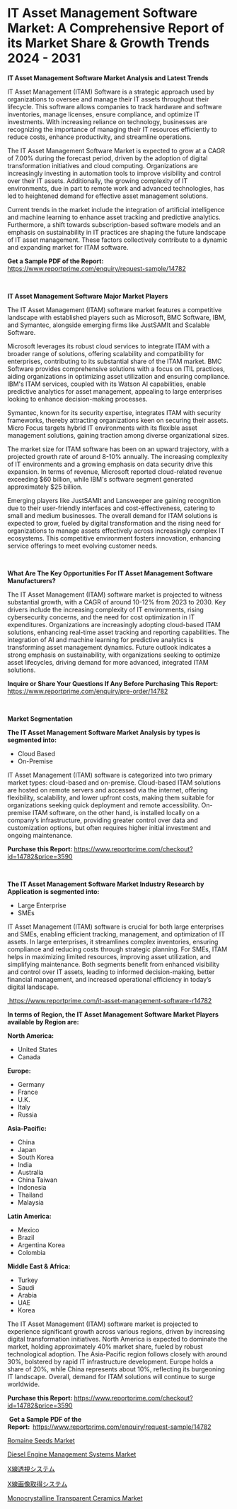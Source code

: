 <p><h1>IT Asset Management Software Market: A Comprehensive Report of its Market Share & Growth Trends 2024 - 2031</h1></p><p><strong>IT Asset Management Software Market Analysis and Latest Trends</strong></p>
<p><p>IT Asset Management (ITAM) Software is a strategic approach used by organizations to oversee and manage their IT assets throughout their lifecycle. This software allows companies to track hardware and software inventories, manage licenses, ensure compliance, and optimize IT investments. With increasing reliance on technology, businesses are recognizing the importance of managing their IT resources efficiently to reduce costs, enhance productivity, and streamline operations.</p><p>The IT Asset Management Software Market is expected to grow at a CAGR of 7.00% during the forecast period, driven by the adoption of digital transformation initiatives and cloud computing. Organizations are increasingly investing in automation tools to improve visibility and control over their IT assets. Additionally, the growing complexity of IT environments, due in part to remote work and advanced technologies, has led to heightened demand for effective asset management solutions. </p><p>Current trends in the market include the integration of artificial intelligence and machine learning to enhance asset tracking and predictive analytics. Furthermore, a shift towards subscription-based software models and an emphasis on sustainability in IT practices are shaping the future landscape of IT asset management. These factors collectively contribute to a dynamic and expanding market for ITAM software.</p></p>
<p><strong>Get a Sample PDF of the Report:&nbsp;</strong> <a href="https://www.reportprime.com/enquiry/request-sample/14782">https://www.reportprime.com/enquiry/request-sample/14782</a></p>
<p>&nbsp;</p>
<p><strong>IT Asset Management Software Major Market Players</strong></p>
<p><p>The IT Asset Management (ITAM) software market features a competitive landscape with established players such as Microsoft, BMC Software, IBM, and Symantec, alongside emerging firms like JustSAMIt and Scalable Software. </p><p>Microsoft leverages its robust cloud services to integrate ITAM with a broader range of solutions, offering scalability and compatibility for enterprises, contributing to its substantial share of the ITAM market. BMC Software provides comprehensive solutions with a focus on ITIL practices, aiding organizations in optimizing asset utilization and ensuring compliance. IBM's ITAM services, coupled with its Watson AI capabilities, enable predictive analytics for asset management, appealing to large enterprises looking to enhance decision-making processes.</p><p>Symantec, known for its security expertise, integrates ITAM with security frameworks, thereby attracting organizations keen on securing their assets. Micro Focus targets hybrid IT environments with its flexible asset management solutions, gaining traction among diverse organizational sizes.</p><p>The market size for ITAM software has been on an upward trajectory, with a projected growth rate of around 8-10% annually. The increasing complexity of IT environments and a growing emphasis on data security drive this expansion. In terms of revenue, Microsoft reported cloud-related revenue exceeding $60 billion, while IBM's software segment generated approximately $25 billion.</p><p>Emerging players like JustSAMIt and Lansweeper are gaining recognition due to their user-friendly interfaces and cost-effectiveness, catering to small and medium businesses. The overall demand for ITAM solutions is expected to grow, fueled by digital transformation and the rising need for organizations to manage assets effectively across increasingly complex IT ecosystems. This competitive environment fosters innovation, enhancing service offerings to meet evolving customer needs.</p></p>
<p>&nbsp;</p>
<p><strong>What Are The Key Opportunities For IT Asset Management Software Manufacturers?</strong></p>
<p><p>The IT Asset Management (ITAM) software market is projected to witness substantial growth, with a CAGR of around 10-12% from 2023 to 2030. Key drivers include the increasing complexity of IT environments, rising cybersecurity concerns, and the need for cost optimization in IT expenditures. Organizations are increasingly adopting cloud-based ITAM solutions, enhancing real-time asset tracking and reporting capabilities. The integration of AI and machine learning for predictive analytics is transforming asset management dynamics. Future outlook indicates a strong emphasis on sustainability, with organizations seeking to optimize asset lifecycles, driving demand for more advanced, integrated ITAM solutions.</p></p>
<p><strong>Inquire or Share Your Questions If Any Before Purchasing This Report:</strong> <a href="https://www.reportprime.com/enquiry/pre-order/14782">https://www.reportprime.com/enquiry/pre-order/14782</a></p>
<p>&nbsp;</p>
<p><strong>Market Segmentation</strong></p>
<p><strong>The IT Asset Management Software Market Analysis by types is segmented into:</strong></p>
<p><ul><li>Cloud Based</li><li>On-Premise</li></ul></p>
<p><p>IT Asset Management (ITAM) software is categorized into two primary market types: cloud-based and on-premise. Cloud-based ITAM solutions are hosted on remote servers and accessed via the internet, offering flexibility, scalability, and lower upfront costs, making them suitable for organizations seeking quick deployment and remote accessibility. On-premise ITAM software, on the other hand, is installed locally on a company’s infrastructure, providing greater control over data and customization options, but often requires higher initial investment and ongoing maintenance.</p></p>
<p><strong>Purchase this Report:&nbsp;</strong><a href="https://www.reportprime.com/checkout?id=14782&price=3590">https://www.reportprime.com/checkout?id=14782&price=3590</a></p>
<p>&nbsp;</p>
<p><strong>The IT Asset Management Software Market Industry Research by Application is segmented into:</strong></p>
<p><ul><li>Large Enterprise</li><li>SMEs</li></ul></p>
<p><p>IT Asset Management (ITAM) software is crucial for both large enterprises and SMEs, enabling efficient tracking, management, and optimization of IT assets. In large enterprises, it streamlines complex inventories, ensuring compliance and reducing costs through strategic planning. For SMEs, ITAM helps in maximizing limited resources, improving asset utilization, and simplifying maintenance. Both segments benefit from enhanced visibility and control over IT assets, leading to informed decision-making, better financial management, and increased operational efficiency in today’s digital landscape.</p></p>
<p><a href="https://www.reportprime.com/it-asset-management-software-r14782">&nbsp;https://www.reportprime.com/it-asset-management-software-r14782</a></p>
<p><strong>In terms of Region, the IT Asset Management Software Market Players available by Region are:</strong></p>
<p>
    <p> <strong> North America: </strong>
        <ul>
            <li>United States</li>
            <li>Canada</li>
        </ul>
        </p> 
    <p> <strong> Europe: </strong>
        <ul>
            <li>Germany</li>
            <li>France</li>
            <li>U.K.</li>
            <li>Italy</li>
            <li>Russia</li>
        </ul>
        </p> 
    <p> <strong> Asia-Pacific: </strong>
        <ul>
            <li>China</li>
            <li>Japan</li>
            <li>South Korea</li>
            <li>India</li>
            <li>Australia</li>
            <li>China Taiwan</li>
            <li>Indonesia</li>
            <li>Thailand</li>
            <li>Malaysia</li>
        </ul>
        </p> 
    <p> <strong> Latin America: </strong>
        <ul>
            <li>Mexico</li>
            <li>Brazil</li>
            <li>Argentina Korea</li>
            <li>Colombia</li>
        </ul>
        </p> 
    <p> <strong> Middle East & Africa: </strong>
        <ul>
            <li>Turkey</li>
            <li>Saudi</li>
            <li>Arabia</li>
            <li>UAE</li>
            <li>Korea</li>
        </ul>
    </p>
    </p>
<p><p>The IT Asset Management (ITAM) software market is projected to experience significant growth across various regions, driven by increasing digital transformation initiatives. North America is expected to dominate the market, holding approximately 40% market share, fueled by robust technological adoption. The Asia-Pacific region follows closely with around 30%, bolstered by rapid IT infrastructure development. Europe holds a share of 20%, while China represents about 10%, reflecting its burgeoning IT landscape. Overall, demand for ITAM solutions will continue to surge worldwide.</p></p>
<p><strong>Purchase this Report: </strong><a href="https://www.reportprime.com/checkout?id=14782&price=3590">https://www.reportprime.com/checkout?id=14782&price=3590</a></p>
<p>&nbsp;<strong>Get a Sample PDF of the Report:&nbsp;&nbsp;</strong><a href="https://www.reportprime.com/enquiry/request-sample/14782">https://www.reportprime.com/enquiry/request-sample/14782</a></p>
<p><strong></strong></p>
<p><p><a href="https://issuu.com/reportprime-2/docs/romaine-seeds-market-size-2030.pptx_aaf684a816073a">Romaine Seeds Market</a></p><p><a href="https://www.linkedin.com/pulse/diesel-engine-management-systems-market-global-insights-l2gjc?trackingId=64gZK6y%2BTda3gyS9sX9QyA%3D%3D">Diesel Engine Management Systems Market</a></p><p><a href="https://medium.com/@lillianamurazik2023/radiofluoroscopy-system-market-%E3%81%AE%E3%82%B0%E3%83%AD%E3%83%BC%E3%83%90%E3%83%AB%E5%B8%82%E5%A0%B4%E6%A6%82%E8%A6%81%E3%81%AF-%E4%B8%96%E7%95%8C%E3%81%8A%E3%82%88%E3%81%B3%E4%B8%BB%E8%A6%81%E5%B8%82%E5%A0%B4%E3%81%AB%E3%81%8A%E3%81%91%E3%82%8B%E6%A5%AD%E7%95%8C%E3%81%AB%E5%BD%B1%E9%9F%BF%E3%82%92%E4%B8%8E%E3%81%88%E3%82%8B%E4%B8%BB%E8%A6%81%E3%81%AA%E3%83%88%E3%83%AC%E3%83%B3%E3%83%89%E3%81%AB%E3%81%A4%E3%81%84%E3%81%A6-%E7%8B%AC%E8%87%AA%E3%81%AE%E8%A6%96%E7%82%B9%E3%82%92%E6%8F%90%E4%BE%9B%E3%81%97%E3%81%BE%E3%81%99-20406c994c78">X線透視システム</a></p><p><a href="https://medium.com/@lillianamurazik2023/radiographic-image-acquisition-system-market-%E3%81%AF-%E3%82%B3%E3%82%B9%E3%83%88%E7%AE%A1%E7%90%86%E3%81%A8%E5%8A%B9%E7%8E%87%E5%90%91%E4%B8%8A%E3%82%92%E5%84%AA%E5%85%88%E3%81%97%E3%81%BE%E3%81%99-%E3%81%95%E3%82%89%E3%81%AB-%E5%A0%B1%E5%91%8A%E6%9B%B8%E3%81%AF%E5%B8%82%E5%A0%B4%E3%81%AE%E9%9C%80%E8%A6%81%E9%9D%A2%E3%81%A8%E4%BE%9B%E7%B5%A6%E9%9D%A2%E3%81%AE%E4%B8%A1%E6%96%B9%E3%82%92%E3%82%AB%E3%83%90%E3%83%BC%E3%81%97%E3%81%A6%E3%81%84%E3%81%BE%E3%81%99-2595bb6d4ea3">X線画像取得システム</a></p><p><a href="https://medium.com/@anggimontokjleb_6541/the-global-monocrystalline-transparent-ceramics-market-is-at-the-forefront-of-innovation-driving-0e73d5b11f8f?postPublishedType=initial">Monocrystalline Transparent Ceramics Market</a></p></p>